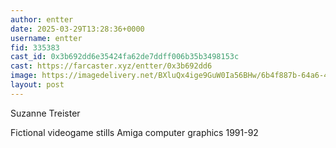 ```yaml
---
author: entter
date: 2025-03-29T13:28:36+0000
username: entter
fid: 335383
cast_id: 0x3b692dd6e35424fa62de7ddff006b35b3498153c
cast: https://farcaster.xyz/entter/0x3b692dd6
image: https://imagedelivery.net/BXluQx4ige9GuW0Ia56BHw/6b4f887b-64a6-4bbf-7824-f5c1d3a0fb00/original
layout: post
---
```


Suzanne Treister

Fictional videogame stills
Amiga computer graphics 1991-92

<img src='https://imagedelivery.net/BXluQx4ige9GuW0Ia56BHw/6b4f887b-64a6-4bbf-7824-f5c1d3a0fb00/original' alt='' referrerpolicy='no-referrer'/>
